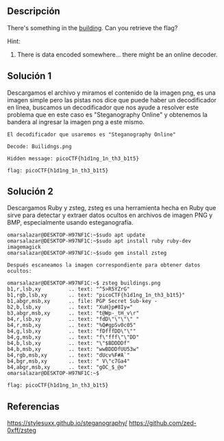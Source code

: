 ## Descripción 
There's something in the [building](https://jupiter.challenges.picoctf.org/static/011955b303f293d60c8116e6a4c5c84f/buildings.png). Can you retrieve the flag?

Hint:
1. There is data encoded somewhere... there might be an online decoder.
## Solución 1

Descargamos el archivo y miramos el contenido de la imagen png, es una imagen simple pero las pistas nos dice que puede haber un decodificador en línea, buscamos un decodificador que nos ayude a resolver este problema que en este caso es "Steganography Online" y obtenemos la bandera al ingresar la imagen png a este mismo.

```
El decodificador que usaremos es "Steganography Online"

Decode: Builidngs.png

Hidden message: picoCTF{h1d1ng_1n_th3_b1t5}

flag: picoCTF{h1d1ng_1n_th3_b1t5}
```

## Solución 2

Descargamos Ruby y zsteg, zsteg es una herramienta hecha en Ruby que sirve para detectar y extraer datos ocultos en archivos de imagen PNG y BMP, especialmente usando esteganografía.

```
omarsalazar@DESKTOP-H97NF1C:~$sudo apt update
omarsalazar@DESKTOP-H97NF1C:~$sudo apt install ruby ruby-dev imagemagick
omarsalazar@DESKTOP-H97NF1C:~$sudo gem install zsteg

Después escaneamos la imagen correspondiente para obtener datos ocultos:

omarsalazar@DESKTOP-H97NF1C:~$ zsteg buildings.png
b1,r,lsb,xy         .. text: "^5>R5YZrG"
b1,rgb,lsb,xy       .. text: "picoCTF{h1d1ng_1n_th3_b1t5}"
b1,abgr,msb,xy      .. file: PGP Secret Sub-key -
b2,b,lsb,xy         .. text: "XuH}p#8Iy="
b3,abgr,msb,xy      .. text: "t@Wp-_tH_v\r"
b4,r,lsb,xy         .. text: "fdD\"\"\"\" "
b4,r,msb,xy         .. text: "%Q#gpSv0c05"
b4,g,lsb,xy         .. text: "fDfffDD\"\""
b4,g,msb,xy         .. text: "f\"fff\"\"DD"
b4,b,lsb,xy         .. text: "\"$BDDDDf"
b4,b,msb,xy         .. text: "wwBDDDfUU53w"
b4,rgb,msb,xy       .. text: "dUcv%F#A`"
b4,bgr,msb,xy       .. text: " V\"c7Ga4"
b4,abgr,msb,xy      .. text: "gOC_$_@o"
omarsalazar@DESKTOP-H97NF1C:~$

flag: picoCTF{h1d1ng_1n_th3_b1t5}
```
## Referencias 
https://stylesuxx.github.io/steganography/
https://github.com/zed-0xff/zsteg